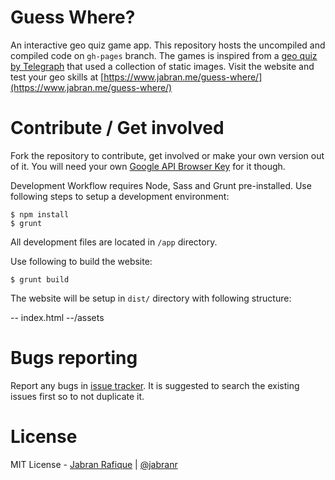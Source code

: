 # Guess Where?

An interactive geo quiz game app. This repository hosts the uncompiled and compiled code on `gh-pages` branch. The games is inspired from a [geo quiz by Telegraph](http://www.telegraph.co.uk/travel/citybreaks/11825481/Quiz-Can-you-identify-these-cities.html) that used a collection of static images. Visit the website and test your geo skills at [https://www.jabran.me/guess-where/](https://www.jabran.me/guess-where/)

# Contribute / Get involved
Fork the repository to contribute, get involved or make your own version out of it. You will need your own [Google API Browser Key](https://console.developers.google.com/) for it though.

Development Workflow requires Node, Sass and Grunt pre-installed. Use following steps to setup a development environment:

```shell
$ npm install
$ grunt
```
All development files are located in `/app` directory.

Use following to build the website:

```shell
$ grunt build
```
The website will be setup in `dist/` directory with following structure:

-- index.html
--/assets

# Bugs reporting
Report any bugs in [issue tracker](https://github.com/jabranr/guess-where/issues). It is suggested to search the existing issues first so to not duplicate it.

# License
MIT License - [Jabran Rafique](https://www.jabran.me) | [@jabranr](https://twitter.com/jabranr)